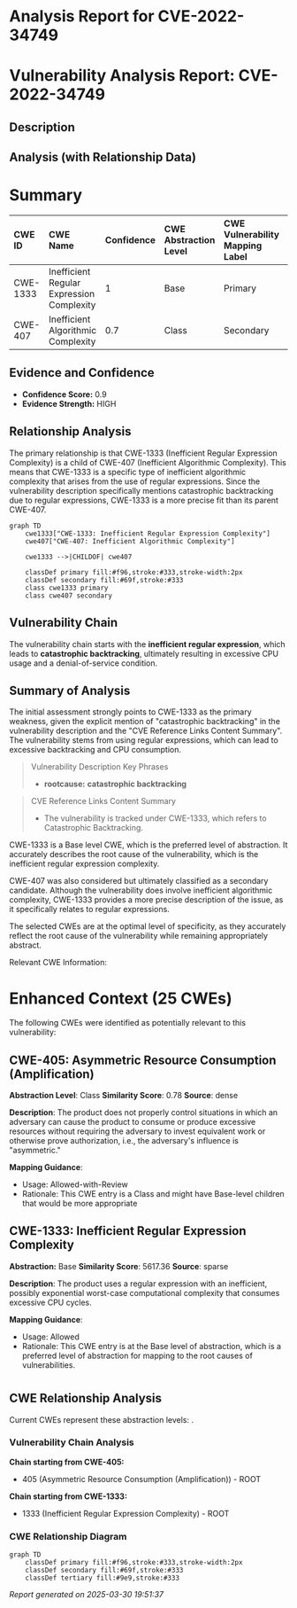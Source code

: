 # Analysis Report for CVE-2022-34749

# Vulnerability Analysis Report: CVE-2022-34749

## Description



## Analysis (with Relationship Data)

# Summary
| CWE ID  | CWE Name                                                                                                  | Confidence | CWE Abstraction Level | CWE Vulnerability Mapping Label | CWE-Vulnerability Mapping Notes |
| :-------- | :---------------------------------------------------------------------------------------------------------- | :----------- | :---------------------- | :------------------------------ | :-------------------------------- |
| CWE-1333 | Inefficient Regular Expression Complexity                                                               | 1          | Base                    | Primary                         | Allowed                           |
| CWE-407 | Inefficient Algorithmic Complexity                                                                        | 0.7          | Class                   | Secondary                       | Allowed-with-Review             |

## Evidence and Confidence

*   **Confidence Score:** 0.9
*   **Evidence Strength:** HIGH

## Relationship Analysis
The primary relationship is that CWE-1333 (Inefficient Regular Expression Complexity) is a child of CWE-407 (Inefficient Algorithmic Complexity). This means that CWE-1333 is a specific type of inefficient algorithmic complexity that arises from the use of regular expressions. Since the vulnerability description specifically mentions catastrophic backtracking due to regular expressions, CWE-1333 is a more precise fit than its parent CWE-407.

```mermaid
graph TD
    cwe1333["CWE-1333: Inefficient Regular Expression Complexity"]
    cwe407["CWE-407: Inefficient Algorithmic Complexity"]
    
    cwe1333 -->|CHILDOF| cwe407
    
    classDef primary fill:#f96,stroke:#333,stroke-width:2px
    classDef secondary fill:#69f,stroke:#333
    class cwe1333 primary
    class cwe407 secondary
```

## Vulnerability Chain
The vulnerability chain starts with the **inefficient regular expression**, which leads to **catastrophic backtracking**, ultimately resulting in excessive CPU usage and a denial-of-service condition.

## Summary of Analysis
The initial assessment strongly points to CWE-1333 as the primary weakness, given the explicit mention of "catastrophic backtracking" in the vulnerability description and the "CVE Reference Links Content Summary". The vulnerability stems from using regular expressions, which can lead to excessive backtracking and CPU consumption.

>Vulnerability Description Key Phrases
> - **rootcause:** **catastrophic backtracking**

>CVE Reference Links Content Summary
> - The vulnerability is tracked under CWE-1333, which refers to Catastrophic Backtracking.

CWE-1333 is a Base level CWE, which is the preferred level of abstraction. It accurately describes the root cause of the vulnerability, which is the inefficient regular expression complexity.

CWE-407 was also considered but ultimately classified as a secondary candidate. Although the vulnerability does involve inefficient algorithmic complexity, CWE-1333 provides a more precise description of the issue, as it specifically relates to regular expressions.

The selected CWEs are at the optimal level of specificity, as they accurately reflect the root cause of the vulnerability while remaining appropriately abstract.

Relevant CWE Information:

# Enhanced Context (25 CWEs)
The following CWEs were identified as potentially relevant to this vulnerability:

## CWE-405: Asymmetric Resource Consumption (Amplification)
**Abstraction Level**: Class
**Similarity Score**: 0.78
**Source**: dense

**Description**:
The product does not properly control situations in which an adversary can cause the product to consume or produce excessive resources without requiring the adversary to invest equivalent work or otherwise prove authorization, i.e., the adversary's influence is "asymmetric."

**Mapping Guidance**:
- Usage: Allowed-with-Review
- Rationale: This CWE entry is a Class and might have Base-level children that would be more appropriate

## CWE-1333: Inefficient Regular Expression Complexity
**Abstraction:** Base
**Similarity Score**: 5617.36
**Source**: sparse

**Description**:
The product uses a regular expression with an inefficient, possibly exponential worst-case computational complexity that consumes excessive CPU cycles.

**Mapping Guidance**:
- Usage: Allowed
- Rationale: This CWE entry is at the Base level of abstraction, which is a preferred level of abstraction for mapping to the root causes of vulnerabilities.
#


## CWE Relationship Analysis

Current CWEs represent these abstraction levels: .


### Vulnerability Chain Analysis

**Chain starting from CWE-405:**
- 405 (Asymmetric Resource Consumption (Amplification)) - ROOT


**Chain starting from CWE-1333:**
- 1333 (Inefficient Regular Expression Complexity) - ROOT



### CWE Relationship Diagram

```mermaid
graph TD
    classDef primary fill:#f96,stroke:#333,stroke-width:2px
    classDef secondary fill:#69f,stroke:#333
    classDef tertiary fill:#9e9,stroke:#333
```



*Report generated on 2025-03-30 19:51:37*
